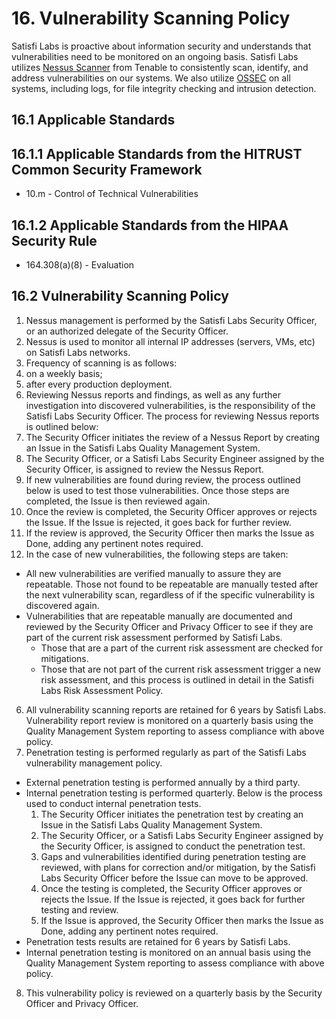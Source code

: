 # 16. Vulnerability Scanning Policy

Satisfi Labs is proactive about information security and understands that vulnerabilities need to be monitored on an ongoing basis. Satisfi Labs utilizes [Nessus Scanner](http://www.tenable.com/products/nessus) from Tenable to consistently scan, identify, and address vulnerabilities on our systems. We also utilize [OSSEC](http://www.ossec.net/) on all systems, including logs, for file integrity checking and intrusion detection.

## 16.1 Applicable Standards

## 16.1.1 Applicable Standards from the HITRUST Common Security Framework

* 10.m - Control of Technical Vulnerabilities

## 16.1.2 Applicable Standards from the HIPAA Security Rule

* 164.308(a)(8) - Evaluation

## 16.2 Vulnerability Scanning Policy

1. Nessus management is performed by the Satisfi Labs Security Officer, or an authorized delegate of the Security Officer.
2. Nessus is used to monitor all internal IP addresses (servers, VMs, etc) on Satisfi Labs networks.
3. Frequency of scanning is as follows:
  1. on a weekly basis;
  2. after every production deployment.
4. Reviewing Nessus reports and findings, as well as any further investigation into discovered vulnerabilities, is the responsibility of the Satisfi Labs Security Officer. The process for reviewing Nessus reports is outlined below:
  1. The Security Officer initiates the review of a Nessus Report by creating an Issue in the Satisfi Labs Quality Management System.
  2. The Security Officer, or a Satisfi Labs Security Engineer assigned by the Security Officer, is assigned to review the Nessus Report.
  3. If new vulnerabilities are found during review, the process outlined below is used to test those vulnerabilities. Once those steps are completed, the Issue is then reviewed again.
  4. Once the review is completed, the Security Officer approves or rejects the Issue. If the Issue is rejected, it goes back for further review.
  5. If the review is approved, the Security Officer then marks the Issue as Done, adding any pertinent notes required.
5. In the case of new vulnerabilities, the following steps are taken:
  * All new vulnerabilities are verified manually to assure they are repeatable. Those not found to be repeatable are manually tested after the next vulnerability scan, regardless of if the specific vulnerability is discovered again.
  * Vulnerabilities that are repeatable manually are documented and reviewed by the Security Officer and Privacy Officer to see if they are part of the current risk assessment performed by Satisfi Labs.
    * Those that are a part of the current risk assessment are checked for mitigations.
    * Those that are not part of the current risk assessment trigger a new risk assessment, and this process is outlined in detail in the Satisfi Labs Risk Assessment Policy.
6. All vulnerability scanning reports are retained for 6 years by Satisfi Labs. Vulnerability report review is monitored on a quarterly basis using the  Quality Management System reporting to assess compliance with above policy.
7. Penetration testing is performed regularly as part of the Satisfi Labs vulnerability management policy.
  * External penetration testing is performed annually by a third party.
  * Internal penetration testing is performed quarterly. Below is the process used to conduct internal penetration tests.
      1. The Security Officer initiates the penetration test by creating an Issue in the Satisfi Labs Quality Management System.
      2. The Security Officer, or a Satisfi Labs Security Engineer assigned by the Security Officer, is assigned to conduct the penetration test.
      3. Gaps and vulnerabilities identified during penetration testing are reviewed, with plans for correction and/or mitigation, by the Satisfi Labs Security Officer before the Issue can move to be approved.
      4. Once the testing is completed, the Security Officer approves or rejects the Issue. If the Issue is rejected, it goes back for further testing and review.
      5. If the Issue is approved, the Security Officer then marks the Issue as Done, adding any pertinent notes required.
  * Penetration tests results are retained for 6 years by Satisfi Labs.
  * Internal penetration testing is monitored on an annual basis using the Quality Management System reporting to assess compliance with above policy.
8. This vulnerability policy is reviewed on a quarterly basis by the Security Officer and Privacy Officer.
